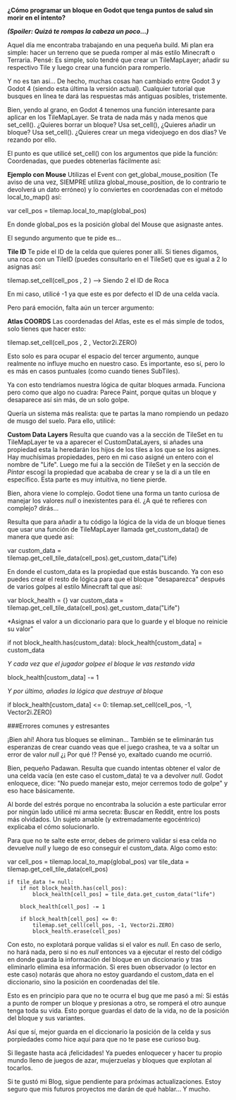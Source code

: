 **¿Cómo programar un bloque en Godot que tenga puntos de salud sin morir en el intento?**

***(Spoiler: Quizá te rompas la cabeza un poco...)***  


Aquel día me encontraba trabajando en una pequeña build. Mi plan era simple: hacer un terreno que se pueda
romper al más estilo Minecraft o Terraria. Pensé: Es simple, solo tendré que crear un TileMapLayer; añadir su respectivo
Tile y luego crear una función para romperlo.  
  
Y no es tan así... De hecho, muchas cosas han cambiado entre Godot 3 y Godot 4 (siendo esta última la versión actual).
Cualquier tutorial que busques en línea te dará las respuestas más antiguas posibles, tristemente.

Bien, yendo al grano, en Godot 4 tenemos una función interesante para aplicar en los TileMapLayer. Se trata de nada más
y nada menos que set_cell(). ¿Quieres borrar un bloque? Usa set_cell(), ¿Quieres añadir un bloque? Usa set_cell().
¿Quieres crear un mega videojuego en dos días? Ve rezando por ello.

El punto es que utilicé set_cell() con los argumentos que pide la función: Coordenadas, que puedes obtenerlas fácilmente así:

**Ejemplo con Mouse**
Utilizas el Event con get_global_mouse_position (Te aviso de una vez, SIEMPRE utiliza global_mouse_position, de lo contrario
te devolverá un dato erróneo) y lo conviertes en coordenadas con el método local_to_map() así:

var cell_pos = tilemap.local_to_map(global_pos)

En donde global_pos es la posición global del Mouse que asignaste antes.

El segundo argumento que te pide es...

**Tile ID**
Te pide el ID de la celda que quieres poner allí. Si tienes digamos, una roca con un TileID (puedes consultarlo en el TileSet)
que es igual a 2 lo asignas así:

tilemap.set_cell(cell_pos , 2 ) --> Siendo 2 el ID de Roca

En mi caso, utilicé -1 ya que este es por defecto el ID de una celda vacía.

Pero pará emoción, falta aún un tercer argumento:

**Atlas COORDS**
Las coordenadas del Atlas, este es el más simple de todos, solo tienes que hacer esto:

tilemap.set_cell(cell_pos , 2 , Vector2i.ZERO)

Esto solo es para ocupar el espacio del tercer argumento, aunque realmente no influye mucho en nuestro caso. Es importante, eso sí,
pero lo es más en casos puntuales (como cuando tienes SubTiles).


Ya con esto tendríamos nuestra lógica de quitar bloques armada. Funciona pero como que algo no cuadra: Parece Paint, porque quitas un bloque y desaparece así sin más, de un solo golpe.

Quería un sistema más realista: que te partas la mano rompiendo un pedazo de musgo del suelo. Para ello, utilicé:

**Custom Data Layers**
Resulta que cuando vas a la sección de TileSet en tu TileMapLayer te va a aparecer el CustomDataLayers, si añades una propiedad esta la heredarán los hijos de los tiles a los que se los asignes. Hay muchísimas propiedades, pero en mi caso asigné un entero con el nombre de "Life". Luego me fui a la sección de TileSet y en la sección de *Pintar* escogí la propiedad que acababa de crear y se la dí a un tile en específico. Esta parte es muy intuitiva, no tiene pierde.

Bien, ahora viene lo complejo. Godot tiene una forma un tanto curiosa de manejar los valores *null* o inexistentes para él. ¿A qué te refieres con complejo? dirás...

Resulta que para añadir a tu código la lógica de la vida de un bloque tienes que usar una función de TileMapLayer llamada get_custom_data() de manera que quede así:

var custom_data = tilemap.get_cell_tile_data(cell_pos).get_custom_data("Life)

En donde el custom_data es la propiedad que estás buscando. Ya con eso puedes crear el resto de lógica para que el bloque "desaparezca" después de varios golpes al estilo Minecraft tal que así:

var block_health = {}
var custom_data = tilemap.get_cell_tile_data(cell_pos).get_custom_data("Life")

*Asignas el valor a un diccionario para que lo guarde y el bloque no reinicie su valor"

if not block_health.has(custom_data):
    block_health[custom_data] = custom_data

*Y cada vez que el jugador golpee el bloque le vas restando vida*

block_health[custom_data] -= 1

*Y por último, añades la lógica que destruye al bloque*

if block_health[custom_data] <= 0:
    tilemap.set_cell(cell_pos, -1, Vector2i.ZERO)


###Errores comunes y estresantes

¡Bien ahí! Ahora tus bloques se eliminan... También se te eliminarán tus esperanzas de crear cuando veas que el juego crashea, te va a soltar un error de valor *null*
¿¡ Por qué !? Pensé yo, exaltado cuando me ocurrió.

Bien, pequeño Padawan. Resulta que cuando intentas obtener el valor de una celda vacía (en este caso el custom_data) te va a devolver *null*. Godot enloquece, dice: "No puedo manejar esto, mejor cerremos todo de golpe" y eso hace básicamente.

Al borde del estrés porque no encontraba la solución a este particular error por ningún lado utilicé mi arma secreta: Buscar en Reddit, entre los posts más olvidados. Un sujeto amable (y extremadamente egocéntrico) explicaba el cómo solucionarlo.

Para que no te salte este error, debes de primero validar si esa celda no devuelve *null* y luego de eso conseguir el custom_data. Algo como esto:

var cell_pos = tilemap.local_to_map(global_pos)
var tile_data = tilemap.get_cell_tile_data(cell_pos)

	if tile_data != null:
		if not block_health.has(cell_pos):
			block_health[cell_pos] = tile_data.get_custom_data("life")

		block_health[cell_pos] -= 1

		if block_health[cell_pos] <= 0:
			tilemap.set_cell(cell_pos, -1, Vector2i.ZERO)
			block_health.erase(cell_pos)

Con esto, no explotará porque validas si el valor es *null*. En caso de serlo, no hará nada, pero si no es *null* entonces va a ejecutar el resto del código en donde guarda la información del bloque en un diccionario y tras eliminarlo elimina esa información. Si eres buen observador (o lector en este caso) notarás que ahora no estoy guardando el custom_data en el diccionario, sino la posición en coordenadas del tile.

Esto es en principio para que no te ocurra el bug que me pasó a mí: Si estás a punto de romper un bloque y presionas a otro, se romperá el otro aunque tenga toda su vida. Esto porque guardas el dato de la vida, no de la posición del bloque y sus variantes.

Así que sí, mejor guarda en el diccionario la posición de la celda y sus porpiedades como hice aquí para que no te pase ese curioso bug.


Si llegaste hasta acá ¡felicidades! Ya puedes enloquecer y hacer tu propio mundo lleno de juegos de azar, mujerzuelas y bloques que explotan al tocarlos.

Si te gustó mi Blog, sigue pendiente para próximas actualizaciones. Estoy seguro que mis futuros proyectos me darán de qué hablar... Y mucho.